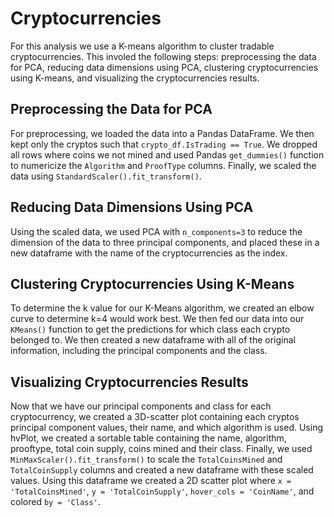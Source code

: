 # Cryptocurrencies

For this analysis we use a K-means algorithm to cluster tradable cryptocurrencies. This involed the following steps: preprocessing the data for PCA, reducing data dimensions using PCA, clustering cryptocurrencies using K-means, and visualizing the cryptocurrencies results.

## Preprocessing the Data for PCA
For preprocessing, we loaded the data into a Pandas DataFrame. We then kept only the cryptos such that `crypto_df.IsTrading == True`. We dropped all rows where coins we not mined and used Pandas `get_dummies()` function to numericize the `Algorithm` and `ProofType` columns. Finally, we scaled the data using `StandardScaler().fit_transform()`.

## Reducing Data Dimensions Using PCA
Using the scaled data, we used PCA with `n_components=3` to reduce the dimension of the data to three principal components, and placed these in a new dataframe with the name of the cryptocurrencies as the index.

## Clustering Cryptocurrencies Using K-Means
To determine the k value for our K-Means algorithm, we created an elbow curve to determine k=4 would work best. We then fed our data into our `KMeans()` function to get the predictions for which class each crypto belonged to. We then created a new dataframe with all of the original information, including the principal components and the class.

## Visualizing Cryptocurrencies Results
Now that we have our principal components and class for each cryptocurrency, we created a 3D-scatter plot containing each cryptos principal component values, their name, and which algorithm is used. Using hvPlot, we created a sortable table containing the name, algorithm, prooftype, total coin supply, coins mined and their class. Finally, we used `MinMaxScaler().fit_transform()` to scale the `TotalCoinsMined` and `TotalCoinSupply` columns and created a new dataframe with these scaled values. Using this dataframe we created a 2D scatter plot where `x = 'TotalCoinsMined'`, `y = 'TotalCoinSupply'`, `hover_cols = 'CoinName'`, and colored `by = 'Class'`.